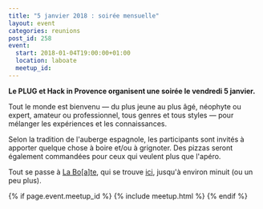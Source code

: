 ```yaml
---
title: "5 janvier 2018 : soirée mensuelle"
layout: event
categories: reunions
post_id: 258
event:
  start: 2018-01-04T19:00:00+01:00
  location: laboate
  meetup_id: 
---
```


**Le PLUG et Hack in Provence organisent une soirée le vendredi 5 janvier.**

Tout le monde est bienvenu — du plus jeune au plus âgé, néophyte ou
expert, amateur ou professionnel, tous genres et tous styles — pour
mélanger les expériences et les connaissances.

Selon la tradition de l'auberge espagnole, les participants sont invités à apporter quelque chose à boire et/ou à grignoter. Des pizzas seront également commandées pour ceux qui veulent plus que l'apéro.

Tout se passe à [La Bo\[a\]te](http://laboate.com/), qui se trouve [ici](https://www.openstreetmap.org/?mlat=43.29207&mlon=5.37297#map=19/43.29207/5.37297), jusqu'à environ minuit (ou un peu plus).

{% if page.event.meetup_id %}
  {% include meetup.html %}
{% endif %}
